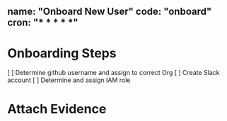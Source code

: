 name: "Onboard New User"
code: "onboard"
cron: "* * * * *"
---

# Onboarding Steps

[ ] Determine github username and assign to correct Org
[ ] Create Slack account
[ ] Determine and assign IAM role

# Attach Evidence

